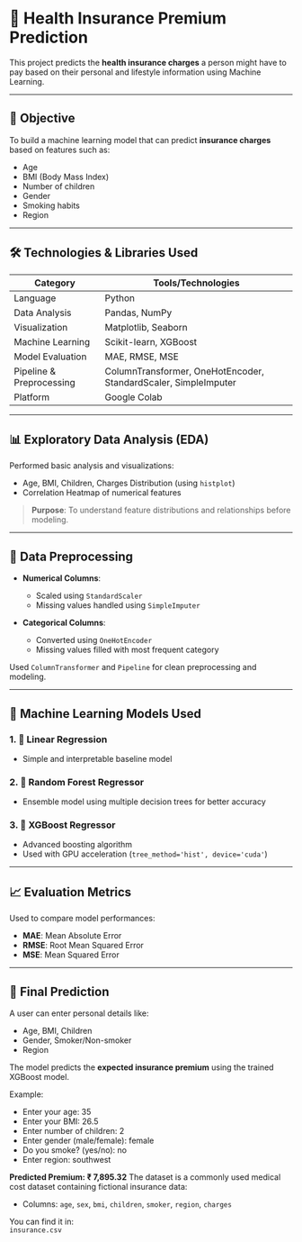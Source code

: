# 🏥 Health Insurance Premium Prediction

This project predicts the **health insurance charges** a person might have to pay based on their personal and lifestyle information using Machine Learning.

---

## 📌 Objective

To build a machine learning model that can predict **insurance charges** based on features such as:
- Age
- BMI (Body Mass Index)
- Number of children
- Gender
- Smoking habits
- Region

---

## 🛠️ Technologies & Libraries Used

| Category | Tools/Technologies |
|---------|---------------------|
| Language | Python |
| Data Analysis | Pandas, NumPy |
| Visualization | Matplotlib, Seaborn |
| Machine Learning | Scikit-learn, XGBoost |
| Model Evaluation | MAE, RMSE, MSE |
| Pipeline & Preprocessing | ColumnTransformer, OneHotEncoder, StandardScaler, SimpleImputer |
| Platform | Google Colab |

---

## 📊 Exploratory Data Analysis (EDA)

Performed basic analysis and visualizations:
- Age, BMI, Children, Charges Distribution (using `histplot`)
- Correlation Heatmap of numerical features

> **Purpose**: To understand feature distributions and relationships before modeling.

---

## 🧹 Data Preprocessing

- **Numerical Columns**:
  - Scaled using `StandardScaler`
  - Missing values handled using `SimpleImputer`
  
- **Categorical Columns**:
  - Converted using `OneHotEncoder`
  - Missing values filled with most frequent category

Used `ColumnTransformer` and `Pipeline` for clean preprocessing and modeling.

---

## 🤖 Machine Learning Models Used

### 1. 🔵 Linear Regression
- Simple and interpretable baseline model

### 2. 🌲 Random Forest Regressor
- Ensemble model using multiple decision trees for better accuracy

### 3. 🚀 XGBoost Regressor
- Advanced boosting algorithm
- Used with GPU acceleration (`tree_method='hist', device='cuda'`)

---

## 📈 Evaluation Metrics

Used to compare model performances:

- **MAE**: Mean Absolute Error  
- **RMSE**: Root Mean Squared Error  
- **MSE**: Mean Squared Error

---

## 🎯 Final Prediction

A user can enter personal details like:
- Age, BMI, Children
- Gender, Smoker/Non-smoker
- Region

The model predicts the **expected insurance premium** using the trained XGBoost model.

Example:
- Enter your age: 35
- Enter your BMI: 26.5
- Enter number of children: 2
- Enter gender (male/female): female
- Do you smoke? (yes/no): no
- Enter region: southwest

**Predicted Premium: ₹ 7,895.32**
The dataset is a commonly used medical cost dataset containing fictional insurance data:
- Columns: `age`, `sex`, `bmi`, `children`, `smoker`, `region`, `charges`

You can find it in:  
`insurance.csv`
